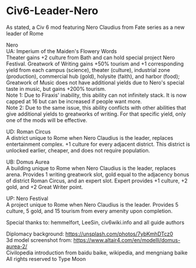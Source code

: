 # Civ6-Leader-Nero
As stated, a Civ 6 mod featuring Nero Claudius from Fate series as a new leader of Rome

Nero <br/>
UA: Imperium of the Maiden's Flowery Words <br />
Theater gains +2 culture from Bath and can hold special project Nero Festival. Greatwork of Writing gains +50% tourism and +1 corresponding yield from each campus (science), theater (culture), industrial zone (production), commercial hub (gold), holysite (faith), and harbor (food); Greatwork of Music does not have additional yields due to Nero's special taste in music, but gains +200% tourism. <br />
Note 1: Due to Firaxis' inability, this ability can not infinitely stack. It is now capped at 16 but can be increased if people want more. <br />
Note 2: Due to the same issue, this ability conflicts with other abilities that give additional yields to greatworks of writing. For that specific yield, only one of the mods will be effective. <br />

UD: Roman Circus <br />
A district unique to Rome when Nero Claudius is the leader, replaces entertainment complex. +1 culture for every adjacent district. This district is unlocked earlier, cheaper, and does not require population. <br />

UB: Domus Aurea <br />
A building unique to Rome when Nero Claudius is the leader, replaces arena. Provides 1 writing greatwork slot, gold equal to the adjacency bonus of district Roman Circus, and an expert slot. Expert provides +1 culture, +2 gold, and +2 Great Writer point. <br />

UP: Nero Festival <br />
A project unique to Rome when Nero Claudius is the leader. Provides 5 culture, 5 gold, and 15 tourism from every amenity upon completion. <br />

Special thanks to: hemmelfort, LeeSin, civ6wiki.info and all guide authors <br />

Diplomacy background: https://unsplash.com/photos/7ybKmhDTcz0 <br />
3d model screenshot from: https://www.altair4.com/en/modelli/domus-aurea-2/ <br />
Civilopedia introduction from baidu baike, wikipedia, and mengniang baike <br />
All rights reserved to Type Moon <br />
